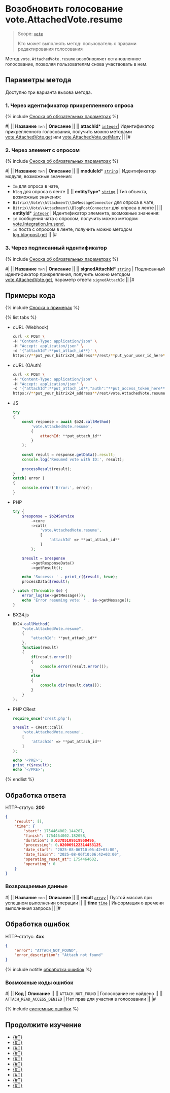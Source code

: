 # Возобновить голосование vote.AttachedVote.resume

> Scope: [`vote`](../scopes/permissions.md)
>
> Кто может выполнять метод: пользователь с правами редактирования голосования

Метод `vote.AttachedVote.resume` возобновляет остановленное голосование, позволяя пользователям снова участвовать в нем.

## Параметры метода

Доступно три варианта вызова метода.

### 1. Через идентификатор прикрепленного опроса

{% include [Сноска об обязательных параметрах](../../_includes/required.md) %}

#|
|| **Название**
`тип` | **Описание** ||
|| **attachId***
[`integer`](../data-types.md)| Идентификатор прикрепленного голосования, получить можно методами [vote.AttachedVote.get](./vote.attachedvote.get.md) или [vote.AttachedVote.getMany](./vote.attachedvote.getMany.md) ||
|#

### 2. Через элемент с опросом

{% include [Сноска об обязательных параметрах](../../_includes/required.md) %}

#|
|| **Название**
`тип` | **Описание** ||
|| **moduleId***
[`string`](../data-types.md) | Идентификатор модуля, возможные значения:
- `Im` для опроса в чате,
- `blog` для опроса в ленте ||
|| **entityType***
[`string`](../data-types.md) | Тип объекта, возможные значения:
- `Bitrix\\Vote\\Attachment\\ImMessageConnector` для опроса в чате,
- `Bitrix\\Vote\\Attachment\\BlogPostConnector` для опроса в ленте ||
|| **entityId***
[`integer`](../data-types.md) | Идентификатор элемента, возможные значения:
- `id` сообщения чата с опросом, получить можно методом [vote.Integration.Im.send](./vote.integration.im.send.md),
- `id` поста с опросом в ленте, получить можно методом [log.blogpost.get](../log/log-blogpost-get.md) ||
|#

### 3. Через подписанный идентификатор

{% include [Сноска об обязательных параметрах](../../_includes/required.md) %}

#|
|| **Название**
`тип` | **Описание** ||
|| **signedAttachId***
[`string`](../data-types.md) | Подписанный идентификатор прикрепления, получить можно методом [vote.AttachedVote.get](./vote.attachedvote.get.md), параметр ответа `signedAttachId` ||
|#

## Примеры кода

{% include [Сноска о примерах](../../_includes/examples.md) %}

{% list tabs %}

- cURL (Webhook)

    ```bash
    curl -X POST \
    -H "Content-Type: application/json" \
    -H "Accept: application/json" \
    -d '{"attachId":**put_attach_id**}' \
    https://**put_your_bitrix24_address**/rest/**put_your_user_id_here**/**put_your_webbhook_here**/vote.AttachedVote.resume
    ```

- cURL (OAuth)

    ```bash
    curl -X POST \
    -H "Content-Type: application/json" \
    -H "Accept: application/json" \
    -d '{"attachId":**put_attach_id**,"auth":"**put_access_token_here**"}' \
    https://**put_your_bitrix24_address**/rest/vote.AttachedVote.resume
    ```

- JS

    ```js  
    try
    {
        const response = await $b24.callMethod(
            'vote.AttachedVote.resume',
            {
                attachId: **put_attach_id**
            }
        );
        
        const result = response.getData().result;
        console.log('Resumed vote with ID:', result);
        
        processResult(result);
    }
    catch( error )
    {
        console.error('Error:', error);
    }
    ```

- PHP

    ```php  
    try {
        $response = $b24Service
            ->core
            ->call(
                'vote.AttachedVote.resume',
                [
                    'attachId' => **put_attach_id**
                ]
            );

        $result = $response
            ->getResponseData()
            ->getResult();

        echo 'Success: ' . print_r($result, true);
        processData($result);

    } catch (Throwable $e) {
        error_log($e->getMessage());
        echo 'Error resuming vote: ' . $e->getMessage();
    }
    ```

- BX24.js

    ```js
    BX24.callMethod(
        "vote.AttachedVote.resume",
        {
            "attachId": **put_attach_id**
        },
        function(result)
        {
            if(result.error())
            {
                console.error(result.error());
            }
            else
            {
                console.dir(result.data());
            }
        }
    );
    ```

- PHP CRest

    ```php
    require_once('crest.php');

    $result = CRest::call(
        'vote.AttachedVote.resume',
        [
            'attachId' => **put_attach_id**
        ]
    );

    echo '<PRE>';
    print_r($result);
    echo '</PRE>';
    ```

{% endlist %}

## Обработка ответа

HTTP-статус: **200**

```json
{
    "result": [],
    "time": {
        "start": 1754464002.144207,
        "finish": 1754464002.182058,
        "duration": 0.03785109519958496,
        "processing": 0.020069122314453125,
        "date_start": "2025-08-06T10:06:42+03:00",
        "date_finish": "2025-08-06T10:06:42+03:00",
        "operating_reset_at": 1754464602,
        "operating": 0
    }
}
```

### Возвращаемые данные

#|
|| **Название**
`тип` | **Описание** ||
|| **result**
[`array`](../data-types.md) | Пустой массив при успешном выполнении операции ||
|| **time**
[`time`](../data-types.md#time) | Информация о времени выполнения запроса ||
|#

## Обработка ошибок

HTTP-статус: **4xx** 

```json
{
    "error": "ATTACH_NOT_FOUND",
    "error_description": "Attach not found"
}
```

{% include notitle [обработка ошибок](../../_includes/error-info.md) %}

### Возможные коды ошибок

#|
|| **Код** | **Описание** ||
|| `ATTACH_NOT_FOUND` | Голосование не найдено ||
|| `ATTACH_READ_ACCESS_DENIED` | Нет прав для участия в голосовании  ||
|#

{% include [системные ошибки](../../_includes/system-errors.md) %}

## Продолжите изучение

- [{#T}](./index.md)
- [{#T}](./vote.attachedvote.download.md)
- [{#T}](./vote.attachedvote.get.md)
- [{#T}](./vote.attachedvote.getAnswerVoted.md)
- [{#T}](./vote.attachedvote.getMany.md)
- [{#T}](./vote.attachedvote.getWithVoted.md)
- [{#T}](./vote.attachedvote.recall.md)
- [{#T}](./vote.attachedvote.stop.md)
- [{#T}](./vote.attachedvote.vote.md)
- [{#T}](./vote.integration.im.send.md)
